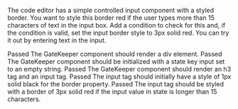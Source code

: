 The code editor has a simple controlled input component with a styled border. You want to style this border red if the user types more than 15 characters of text in the input box. Add a condition to check for this and, if the condition is valid, set the input border style to 3px solid red. You can try it out by entering text in the input.

Passed
The GateKeeper component should render a div element.
Passed
The GateKeeper component should be initialized with a state key input set to an empty string.
Passed
The GateKeeper component should render an h3 tag and an input tag.
Passed
The input tag should initially have a style of 1px solid black for the border property.
Passed
The input tag should be styled with a border of 3px solid red if the input value in state is longer than 15 characters.
